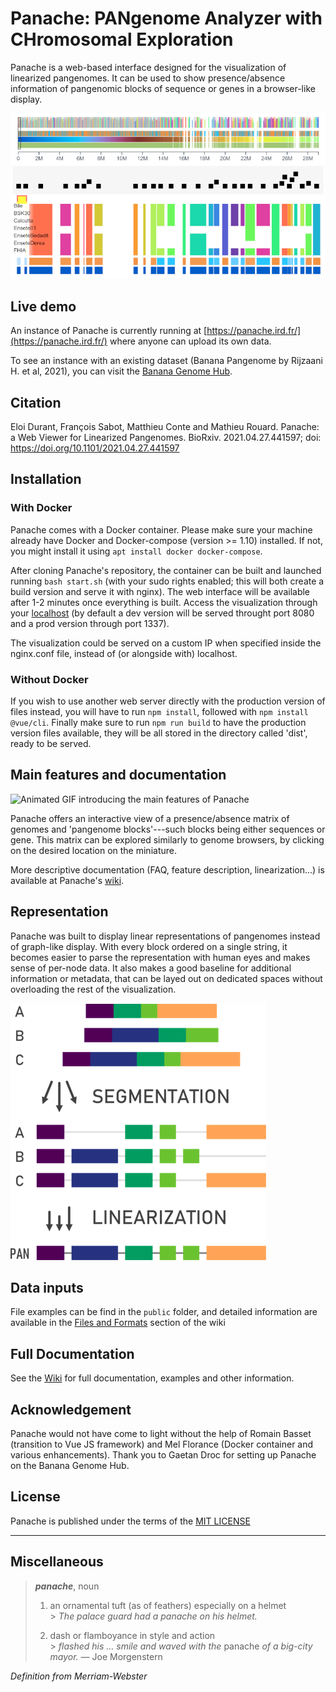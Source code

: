 # Panache: PANgenome Analyzer with CHromosomal Exploration

Panache is a web-based interface designed for the visualization of linearized pangenomes. It can be used to show
presence/absence information of pangenomic blocks of sequence or genes in a browser-like display.

![Snapshot of banana data in Panache](imagesReadMe/panacheBanana_clipped.png?raw=true "Banana data in Panache")

## Live demo

An instance of Panache is currently running at [https://panache.ird.fr/](https://panache.ird.fr/) where anyone can
upload its own data.

To see an instance with an existing dataset (Banana Pangenome by Rijzaani H. et al, 2021), you can visit
the [Banana Genome Hub](https://banana-genome-hub.southgreen.fr/content/panache).

## Citation

Eloi Durant, François Sabot, Matthieu Conte and Mathieu Rouard. Panache: a Web Viewer for Linearized Pangenomes.
BioRxiv. 2021.04.27.441597; doi: https://doi.org/10.1101/2021.04.27.441597

## Installation

### With Docker

Panache comes with a Docker container. Please make sure your machine already have Docker and Docker-compose (version >=
1.10) installed. If not, you might install it using ```apt install docker docker-compose```.

After cloning Panache's repository, the container can be built and launched running ```bash start.sh``` (with your sudo
rights enabled; this will both create a build version and serve it with nginx). The web interface will be available
after 1-2 minutes once everything is built. Access the visualization through your [localhost](localhost:8080/) (by
default a dev version will be served throught port 8080 and a prod version through port 1337).

The visualization could be served on a custom IP when specified inside the nginx.conf file, instead of (or alongside
with) localhost.

### Without Docker

If you wish to use another web server directly with the production version of files instead, you will have to
run ```npm install```, followed with ```npm install @vue/cli```. Finally make sure to run ```npm run build``` to have
the production version files available, they will be all stored in the directory called 'dist', ready to be served.

## Main features and documentation

![Animated GIF introducing the main features of Panache](imagesReadMe/panacheScreencast.gif?raw=true "Panache Screencast")

Panache offers an interactive view of a presence/absence matrix of genomes and 'pangenome blocks'---such blocks being
either sequences or gene. This matrix can be explored similarly to genome browsers, by clicking on the desired location
on the miniature.

More descriptive documentation (FAQ, feature description, linearization...) is available at
Panache's [wiki](https://github.com/SouthGreenPlatform/panache/wiki).

## Representation

Panache was built to display linear representations of pangenomes instead of graph-like display. With every block
ordered on a single string, it becomes easier to parse the representation with human eyes and makes sense of per-node
data. It also makes a good baseline for additional information or metadata, that can be layed out on dedicated spaces
without overloading the rest of the visualization.

![Visual explanation of pangenome linearization](imagesReadMe/pangenomeLinearization.png?raw=true "Pangenome linearization")

## Data inputs

File examples can be find in the `public` folder, and detailed information are available in
the [Files and Formats](https://github.com/SouthGreenPlatform/panache/wiki/Files-&-formats) section of the wiki

## Full Documentation

See the [Wiki](https://github.com/SouthGreenPlatform/panache/wiki) for full documentation, examples and other
information.

## Acknowledgement

Panache would not have come to light without the help of Romain Basset (transition to Vue JS framework) and Mel
Florance (Docker container and various enhancements). Thank you to Gaetan Droc for setting up Panache on the Banana
Genome Hub.

## License

Panache is published under the terms of the [MIT LICENSE](./LICENSE)

---

## Miscellaneous

> ***panache***, noun
> 1. an ornamental tuft (as of feathers) especially on a helmet  
     > *The palace guard had a panache on his helmet.*
>
> 2. dash or flamboyance in style and action  
     > *flashed his … smile and waved with the* panache *of a big-city mayor.* — Joe Morgenstern

*Definition from Merriam-Webster*
